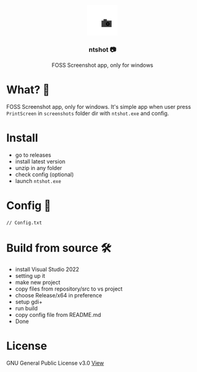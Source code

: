 <br />
<div align="center">
  <a href="https://github.com/synthous/ntshot">
    <img src="img/logo.png" alt="Logo" width="80" height="80">
  </a>

  <h3 align="center">ntshot 📷</h3>

  <p align="center">
    FOSS Screenshot app, only for windows
    <br />
  </p>
</div>

# What? 🤔

FOSS Screenshot app, only for windows. It's simple app when user press `PrintScreen` in `screenshots` folder dir with `ntshot.exe` and config.

# Install 

- go to releases
- install latest version
- unzip in any folder
- check config (optional)
- launch `ntshot.exe`

# Config 📝
```
// Config.txt
```

# Build from source 🛠️

- install Visual Studio 2022
- setting up it
- make new project
- copy files from repository/src to vs project
- choose Release/x64 in preference
- setup gdi+
- run build
- copy config file from README.md
- Done

# License
GNU General Public License v3.0 [View](LICENSE)
